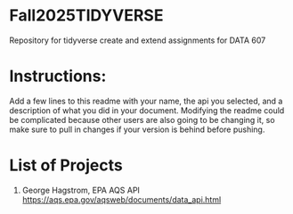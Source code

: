 
# Fall2025TIDYVERSE

Repository for tidyverse create and extend assignments for DATA 607

# Instructions:

Add a few lines to this readme with your name, the api you selected, and a description of what you did in your document. Modifying the readme could be complicated because other users are also going to be changing it, so make sure to pull in changes if your version is behind before pushing.

# List of Projects

1. George Hagstrom, EPA AQS API <https://aqs.epa.gov/aqsweb/documents/data_api.html>


